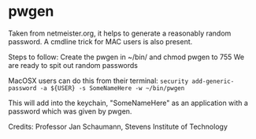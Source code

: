 # pwgen
Taken from netmeister.org, it helps to generate a reasonably random password. A cmdline trick for MAC users is also present.




Steps to follow:
  Create the pwgen in ~/bin/ and chmod pwgen to 755
  We are ready to spit out random passwords
  
  
MacOSX users can do this from their terminal:
`security add-generic-password -a ${USER} -s SomeNameHere -w ~/bin/pwgen`

This will add into the keychain, "SomeNameHere" as an application with a password which was given by pwgen.





Credits:
        Professor Jan Schaumann,
        Stevens Institute of Technology
